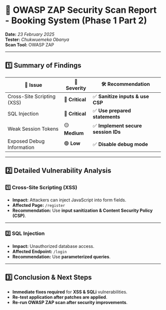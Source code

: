 # 📌 OWASP ZAP Security Scan Report - Booking System (Phase 1 Part 2)

**Date:** _23 February 2025_  
**Tester:** _Chukwuemeka Obanya_  
**Scan Tool:** OWASP ZAP  

---

## **1️⃣ Summary of Findings**
| 🔹 **Issue** | 🚨 **Severity** | 🛠️ **Recommendation** |
|--------------|--------------|-----------------------|
| Cross-Site Scripting (XSS) | 🔴 **Critical** | ✅ **Sanitize inputs & use CSP** |
| SQL Injection | 🔴 **Critical** | ✅ **Use prepared statements** |
| Weak Session Tokens | 🟡 **Medium** | ✅ **Implement secure session IDs** |
| Exposed Debug Information | 🟢 **Low** | ✅ **Disable debug mode** |

---

## **2️⃣ Detailed Vulnerability Analysis**
### **1️⃣ Cross-Site Scripting (XSS)**
- **Impact:** Attackers can inject JavaScript into form fields.
- **Affected Page:** `/register`
- **Recommendation:** Use **input sanitization & Content Security Policy (CSP)**.

---

### **2️⃣ SQL Injection**
- **Impact:** Unauthorized database access.
- **Affected Endpoint:** `/login`
- **Recommendation:** Use **parameterized queries**.

---

## **3️⃣ Conclusion & Next Steps**
- **Immediate fixes required** for **XSS & SQLi** vulnerabilities.
- **Re-test application after patches are applied**.
- **Re-run OWASP ZAP scan after security improvements**.
